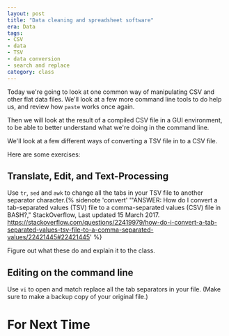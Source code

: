 ```yaml
---
layout: post
title: "Data cleaning and spreadsheet software"
era: Data
tags: 
- CSV
- data
- TSV 
- data conversion
- search and replace
category: class
---
```


Today we're going to look at one common way of manipulating CSV and other flat data files. 
We'll look at a few more command line tools to do help us, and review how `paste` works once again. 

Then we will look at the result of a compiled CSV file in a GUI environment, to be able to better understand what we're doing in the command line. 
<excerpt/>

We'll look at a few different ways of converting a TSV file in to a CSV file.

Here are some exercises:

## Translate, Edit, and Text-Processing

Use `tr`, `sed` and `awk` to change all the tabs in your TSV file to another separator character.{% sidenote 'convert' '"ANSWER: How do I convert a tab-separated values (TSV) file to a comma-separated values (CSV) file in BASH?," StackOverflow, Last updated 15 March 2017. https://stackoverflow.com/questions/22419979/how-do-i-convert-a-tab-separated-values-tsv-file-to-a-comma-separated-values/22421445#22421445' %}

Figure out what these do and explain it to the class. 

## Editing on the command line

Use `vi` to open and match replace all the tab separators in your file. (Make sure to make a backup copy of your original file.)

# For Next Time

